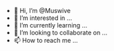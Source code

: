 - 👋 Hi, I’m @Muswive
- 👀 I’m interested in ...
- 🌱 I’m currently learning ...
- 💞️ I’m looking to collaborate on ...
- 📫 How to reach me ...

<!---
Muswive/Muswive is a ✨ special ✨ repository because its `README.md` (this file) appears on your GitHub profile.
You can click the Preview link to take a look at your changes.
--->

